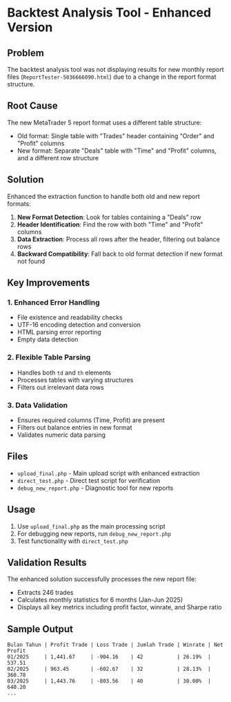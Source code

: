 # Backtest Analysis Tool - Enhanced Version

## Problem
The backtest analysis tool was not displaying results for new monthly report files (`ReportTester-5036666090.html`) due to a change in the report format structure.

## Root Cause
The new MetaTrader 5 report format uses a different table structure:
- Old format: Single table with "Trades" header containing "Order" and "Profit" columns
- New format: Separate "Deals" table with "Time" and "Profit" columns, and a different row structure

## Solution
Enhanced the extraction function to handle both old and new report formats:

1. **New Format Detection**: Look for tables containing a "Deals" row
2. **Header Identification**: Find the row with both "Time" and "Profit" columns
3. **Data Extraction**: Process all rows after the header, filtering out balance rows
4. **Backward Compatibility**: Fall back to old format detection if new format not found

## Key Improvements

### 1. Enhanced Error Handling
- File existence and readability checks
- UTF-16 encoding detection and conversion
- HTML parsing error reporting
- Empty data detection

### 2. Flexible Table Parsing
- Handles both `td` and `th` elements
- Processes tables with varying structures
- Filters out irrelevant data rows

### 3. Data Validation
- Ensures required columns (Time, Profit) are present
- Filters out balance entries in new format
- Validates numeric data parsing

## Files

- `upload_final.php` - Main upload script with enhanced extraction
- `direct_test.php` - Direct test script for verification
- `debug_new_report.php` - Diagnostic tool for new reports

## Usage

1. Use `upload_final.php` as the main processing script
2. For debugging new reports, run `debug_new_report.php`
3. Test functionality with `direct_test.php`

## Validation Results

The enhanced solution successfully processes the new report file:
- Extracts 246 trades
- Calculates monthly statistics for 6 months (Jan-Jun 2025)
- Displays all key metrics including profit factor, winrate, and Sharpe ratio

## Sample Output

```
Bulan Tahun | Profit Trade | Loss Trade | Jumlah Trade | Winrate | Net Profit
01/2025     | 1,441.67     | -904.16    | 42           | 26.19%  | 537.51
02/2025     | 963.45       | -602.67    | 32           | 28.13%  | 360.78
03/2025     | 1,443.76     | -803.56    | 40           | 30.00%  | 640.20
...
```